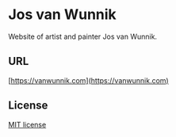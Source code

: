 # Jos van Wunnik

Website of artist and painter Jos van Wunnik.


## URL

[https://vanwunnik.com](https://vanwunnik.com)

## License

[MIT license](http://opensource.org/licenses/mit-license.php)
